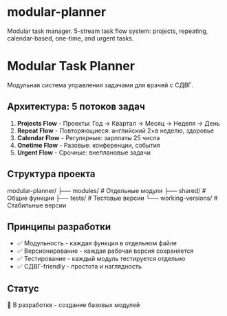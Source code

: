 # modular-planner
Modular task manager. 5-stream task flow system: projects, repeating, calendar-based, one-time, and urgent tasks.
# Modular Task Planner

Модульная система управления задачами для врачей с СДВГ.

## Архитектура: 5 потоков задач

1. **Projects Flow** - Проекты: Год → Квартал → Месяц → Неделя → День
2. **Repeat Flow** - Повторяющиеся: английский 2×в неделю, здоровье
3. **Calendar Flow** - Регулярные: зарплаты 25 числа
4. **Onetime Flow** - Разовые: конференции, события
5. **Urgent Flow** - Срочные: внеплановые задачи

## Структура проекта
modular-planner/
├── modules/           # Отдельные модули
├── shared/           # Общие функции
├── tests/            # Тестовые версии
└── working-versions/ # Стабильные версии
## Принципы разработки

- ✅ Модульность - каждая функция в отдельном файле
- ✅ Версионирование - каждая рабочая версия сохраняется
- ✅ Тестирование - каждый модуль тестируется отдельно
- ✅ СДВГ-friendly - простота и наглядность

## Статус

🚧 В разработке - создание базовых модулей
